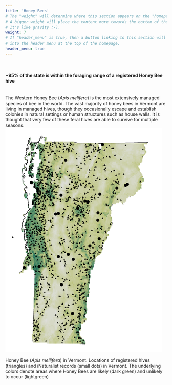 ```yaml
---
title: 'Honey Bees'
# The "weight" will determine where this section appears on the "homepage".
# A bigger weight will place the content more towards the bottom of the page.
# It's like gravity ;-).
weight: 7
# If "header_menu" is true, then a button linking to this section will be placed
# into the header menu at the top of the homepage.
header_menu: true
---
```

<br>
<div class="lead">
<h4> 
~95% of the state is within the foraging range of a registered Honey Bee hive
</h4>
</div>
<br>
<div class="doubleColumn">
<div>
The Western Honey Bee (<i>Apis melifera</i>) is the most extensively managed species of bee in the world. The vast majority of honey bees in Vermont are living in managed hives, though they occasionally escape and establish colonies in natural settings or human structures such as house walls. It is thought that very few of these feral hives are able to survive for multiple seasons. 
</div>
<div><img src="images/Apis_mellifera_VT_hives.png" alt="Apis_mellifera_SDM_hives_VT" style="height:700px; width:490px;">
<p class="caption">Honey Bee (<i>Apis mellifera</i>) in Vermont. Locations of registered hives (triangles) and iNaturalist records (small dots) in Vermont. The underlying colors denote areas where Honey Bees are likely (dark green) and unlikely to occur (lightgreen)</p></div>